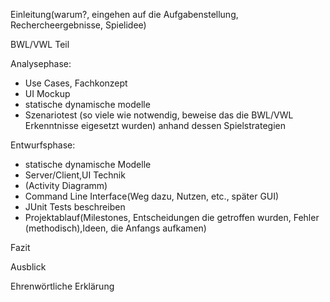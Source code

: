 Einleitung(warum?, eingehen auf die Aufgabenstellung, Rechercheergebnisse, Spielidee)

BWL/VWL Teil

Analysephase:
* Use Cases, Fachkonzept
* UI Mockup
* statische dynamische modelle
* Szenariotest (so viele wie notwendig, beweise das die BWL/VWL Erkenntnisse eigesetzt wurden)
		anhand dessen Spielstrategien
		
Entwurfsphase:
* statische dynamische Modelle
* Server/Client,UI Technik
* (Activity Diagramm)
* Command Line Interface(Weg dazu, Nutzen, etc., später GUI)
* JUnit Tests beschreiben
* Projektablauf(Milestones, Entscheidungen die getroffen wurden, Fehler (methodisch),Ideen, die Anfangs aufkamen)
	
Fazit

Ausblick

Ehrenwörtliche Erklärung
